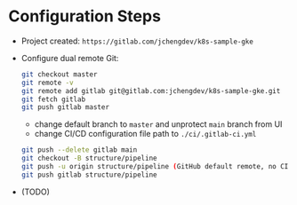 # Configuration Steps

- Project created: `https://gitlab.com/jchengdev/k8s-sample-gke`
- Configure dual remote Git:

  ```bash
  git checkout master
  git remote -v
  git remote add gitlab git@gitlab.com:jchengdev/k8s-sample-gke.git
  git fetch gitlab
  git push gitlab master
  ```

  - change default branch to `master` and unprotect `main` branch from UI
  - change CI/CD configuration file path to `./ci/.gitlab-ci.yml`

  ```bash
  git push --delete gitlab main
  git checkout -B structure/pipeline
  git push -u origin structure/pipeline (GitHub default remote, no CI/CD)
  git push gitlab structure/pipeline
  ```

- (TODO)
